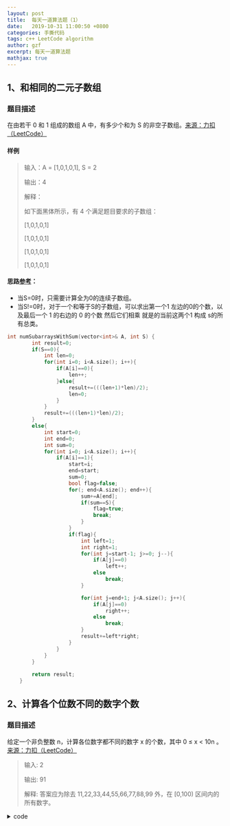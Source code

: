 ```yaml
---
layout: post
title:  每天一道算法题（1）
date:   2019-10-31 11:00:50 +0800
categories: 手撕代码
tags: c++ LeetCode algorithm
author: gzf
excerpt: 每天一道算法题
mathjax: true
---
```


## 1、和相同的二元子数组 
### 题目描述 
在由若干 0 和 1  组成的数组 A 中，有多少个和为 S 的非空子数组。[来源：力扣（LeetCode）](https://leetcode-cn.com/problems/binary-subarrays-with-sum)
#### 样例
> 输入：A = [1,0,1,0,1], S = 2 
> 
> 输出：4
>
> 解释：
>
> 如下面黑体所示，有 4 个满足题目要求的子数组：
>
> [1,0,1,0,1]
>
> [1,0,1,0,1]
>
> [1,0,1,0,1]
>
> [1,0,1,0,1]

#### 思路[参考](https://leetcode-cn.com/problems/binary-subarrays-with-sum/solution/c-he-xiang-tong-de-er-yuan-zi-shu-zu-by-sologala/)：
- 当S=0时，只需要计算全为0的连续子数组。
- 当S!=0时，对于一个和等于S的子数组，可以求出第一个1 左边的0的个数，以及最后一个 1 的右边的 0 的个数 然后它们相乘 就是的当前这两个1 构成 s的所有总类。

```cpp
int numSubarraysWithSum(vector<int>& A, int S) {
        int result=0;
        if(S==0){
            int len=0;
            for(int i=0; i<A.size(); i++){
                if(A[i]==0){
                    len++;
                }else{
                    result+=(((len+1)*len)/2);
                    len=0;
                }
            }
            result+=(((len+1)*len)/2);
        }
        else{
            int start=0;
            int end=0;
            int sum=0;
            for(int i=0; i<A.size(); i++){
                if(A[i]==1){
                    start=i;
                    end=start;
                    sum=0;
                    bool flag=false;
                    for(; end<A.size(); end++){
                        sum+=A[end];
                        if(sum==S){
                            flag=true;
                            break;
                        }
                    }
                    if(flag){
                        int left=1;
                        int right=1;
                        for(int j=start-1; j>=0; j--){
                            if(A[j]==0)
                                left++;
                            else
                                break;
                        }

                        for(int j=end+1; j<A.size(); j++){
                            if(A[j]==0)
                                right++;
                            else
                                break;
                        }
                        result+=left*right;
                    }
                }
            }
        }
        
        return result;
    }

```


## 2、计算各个位数不同的数字个数
### 题目描述
给定一个非负整数 n，计算各位数字都不同的数字 x 的个数，其中 0 ≤ x < 10n 。[来源：力扣（LeetCode）](https://leetcode-cn.com/problems/count-numbers-with-unique-digits/)
> 输入: 2
>
> 输出: 91 
>
> 解释: 答案应为除去 11,22,33,44,55,66,77,88,99 外，在 [0,100) 区间内的所有数字。

<details>
<summary>code</summary>
<pre><code>

	int numSubarraysWithSum(vector<int>& A, int S) {
        int result=0;
        if(S==0){
            int len=0;
            for(int i=0; i<A.size(); i++){
                if(A[i]==0){
                    len++;
                }else{
                    result+=(((len+1)*len)/2);
                    len=0;
                }
            }
            result+=(((len+1)*len)/2);
        }
        else{
            int start=0;
            int end=0;
            int sum=0;
            for(int i=0; i<A.size(); i++){
                if(A[i]==1){
                    start=i;
                    end=start;
                    sum=0;
                    bool flag=false;
                    for(; end<A.size(); end++){
                        sum+=A[end];
                        if(sum==S){
                            flag=true;
                            break;
                        }
                    }
                    if(flag){
                        int left=1;
                        int right=1;
                        for(int j=start-1; j>=0; j--){
                            if(A[j]==0)
                                left++;
                            else
                                break;
                        }
                        for(int j=end+1; j<A.size(); j++){
                            if(A[j]==0)
                                right++;
                            else
                                break;
                        }
                        result+=left*right;
                    }
                }
            }
        }
        return result;
    }
</code></pre>
</details>